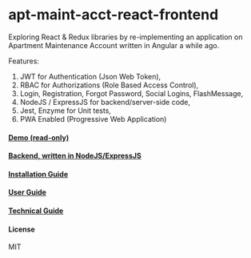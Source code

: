 # apt-maint-acct-react-frontend  
Exploring React & Redux libraries by re-implementing an application on Apartment Maintenance Account written in Angular a while ago.  

Features:  
1. JWT for Authentication (Json Web Token),  
2. RBAC for Authorizations (Role Based Access Control),  
3. Login, Registration, Forgot Password, Social Logins, FlashMessage,  
4. NodeJS / ExpressJS for backend/server-side code,  
5. Jest, Enzyme for Unit tests,  
6. PWA Enabled (Progressive Web Application)  


#### [Demo (read-only)](https://react-demo.eastgate.in)  
#### [Backend, written in NodeJS/ExpressJS](https://github.com/mohankumaranna/apt-maintenance-account-backend)   
#### [Installation Guide](https://github.com/mohankumaranna/apt-maint-acct-react-frontend/wiki/Installation-Guide)  
#### [User Guide](https://github.com/mohankumaranna/apt-maint-acct-react-frontend/wiki/User-Guide)  
#### [Technical Guide](https://github.com/mohankumaranna/apt-maint-acct-react-frontend/wiki/Technical-Guide)  

#### License  
MIT  
